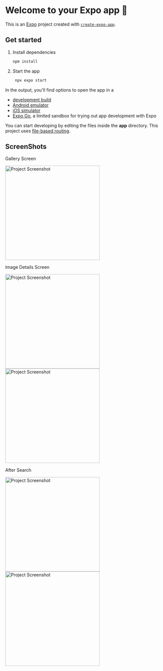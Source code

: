 # Welcome to your Expo app 👋

This is an [Expo](https://expo.dev) project created with [`create-expo-app`](https://www.npmjs.com/package/create-expo-app).

## Get started

1. Install dependencies

   ```bash
   npm install
   ```

2. Start the app

   ```bash
    npx expo start
   ```

In the output, you'll find options to open the app in a

- [development build](https://docs.expo.dev/develop/development-builds/introduction/)
- [Android emulator](https://docs.expo.dev/workflow/android-studio-emulator/)
- [iOS simulator](https://docs.expo.dev/workflow/ios-simulator/)
- [Expo Go](https://expo.dev/go), a limited sandbox for trying out app development with Expo

You can start developing by editing the files inside the **app** directory. This project uses [file-based routing](https://docs.expo.dev/router/introduction).

## ScreenShots
Gallery Screen 

<p>
   <img src="assets/images/screenshot1.jpg" alt="Project Screenshot" width="300">
</p>

Image Details Screen

<p>
   <img src="assets/images/screenshot2.jpg" alt="Project Screenshot" width="300">
   <img src="assets/images/screenshot3.jpg" alt="Project Screenshot" width="300">
</p>

After Search

<p>
   <img src="assets/images/screenshot4.jpg" alt="Project Screenshot" width="300">
   <img src="assets/images/screenshot5.jpg" alt="Project Screenshot" width="300">
</p>

